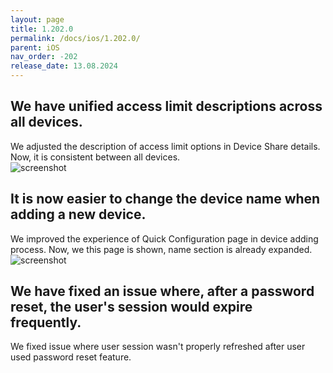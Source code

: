 ```yaml
---
layout: page
title: 1.202.0
permalink: /docs/ios/1.202.0/
parent: iOS
nav_order: -202
release_date: 13.08.2024
---
```


## We have unified access limit descriptions across all devices.
We adjusted the description of access limit options in Device Share details. Now, it is consistent between all devices.\
![screenshot](/tedee-release-notes/docs/ios/assets/1.202.0-access-limit.png)

## It is now easier to change the device name when adding a new device.
We improved the experience of Quick Configuration page in device adding process. Now, we this page is shown, name section is already expanded.\
![screenshot](/tedee-release-notes/docs/ios/assets/1.202.0-quick-configuration.png)

## We have fixed an issue where, after a password reset, the user's session would expire frequently.
We fixed issue where user session wasn't properly refreshed after user used password reset feature.